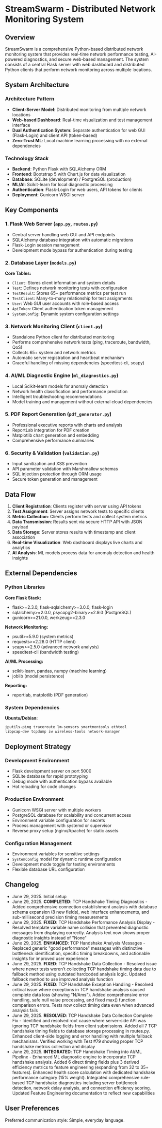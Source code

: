 # StreamSwarm - Distributed Network Monitoring System

## Overview

StreamSwarm is a comprehensive Python-based distributed network monitoring system that provides real-time network performance testing, AI-powered diagnostics, and secure web-based management. The system consists of a central Flask server with web dashboard and distributed Python clients that perform network monitoring across multiple locations.

## System Architecture

### Architecture Pattern
- **Client-Server Model**: Distributed monitoring from multiple network locations
- **Web-based Dashboard**: Real-time visualization and test management interface
- **Dual Authentication System**: Separate authentication for web GUI (Flask-Login) and client API (token-based)
- **Zero-Trust ML**: Local machine learning processing with no external dependencies

### Technology Stack
- **Backend**: Python Flask with SQLAlchemy ORM
- **Frontend**: Bootstrap 5 with Chart.js for data visualization
- **Database**: SQLite (development) / PostgreSQL (production)
- **ML/AI**: Scikit-learn for local diagnostic processing
- **Authentication**: Flask-Login for web users, API tokens for clients
- **Deployment**: Gunicorn WSGI server

## Key Components

### 1. Flask Web Server (`app.py`, `routes.py`)
- Central server handling web GUI and API endpoints
- SQLAlchemy database integration with automatic migrations
- Flask-Login session management
- Development mode bypass for authentication during testing

### 2. Database Layer (`models.py`)
**Core Tables:**
- `Client`: Stores client information and system details
- `Test`: Defines network monitoring tests with configuration
- `TestResult`: Stores 65+ performance metrics per test run
- `TestClient`: Many-to-many relationship for test assignments
- `User`: Web GUI user accounts with role-based access
- `ApiToken`: Client authentication token management
- `SystemConfig`: Dynamic system configuration settings

### 3. Network Monitoring Client (`client.py`)
- Standalone Python client for distributed monitoring
- Performs comprehensive network tests (ping, traceroute, bandwidth, QoS)
- Collects 65+ system and network metrics
- Automatic server registration and heartbeat mechanism
- Graceful handling of missing dependencies (speedtest-cli, scapy)

### 4. AI/ML Diagnostic Engine (`ml_diagnostics.py`)
- Local Scikit-learn models for anomaly detection
- Network health classification and performance prediction
- Intelligent troubleshooting recommendations
- Model training and management without external cloud dependencies

### 5. PDF Report Generation (`pdf_generator.py`)
- Professional executive reports with charts and analysis
- ReportLab integration for PDF creation
- Matplotlib chart generation and embedding
- Comprehensive performance summaries

### 6. Security & Validation (`validation.py`)
- Input sanitization and XSS prevention
- API parameter validation with Marshmallow schemas
- SQL injection protection through ORM usage
- Secure token generation and management

## Data Flow

1. **Client Registration**: Clients register with server using API tokens
2. **Test Assignment**: Server assigns network tests to specific clients
3. **Metric Collection**: Clients perform tests and collect system metrics
4. **Data Transmission**: Results sent via secure HTTP API with JSON payload
5. **Data Storage**: Server stores results with timestamp and client association
6. **Real-time Visualization**: Web dashboard displays live charts and analytics
7. **AI Analysis**: ML models process data for anomaly detection and health insights

## External Dependencies

### Python Libraries
**Core Flask Stack:**
- flask>=2.3.0, flask-sqlalchemy>=3.0.0, flask-login
- sqlalchemy>=2.0.0, psycopg2-binary>=2.9.0 (PostgreSQL)
- gunicorn>=21.0.0, werkzeug>=2.3.0

**Network Monitoring:**
- psutil>=5.9.0 (system metrics)
- requests>=2.28.0 (HTTP client)
- scapy>=2.5.0 (advanced network analysis)
- speedtest-cli (bandwidth testing)

**AI/ML Processing:**
- scikit-learn, pandas, numpy (machine learning)
- joblib (model persistence)

**Reporting:**
- reportlab, matplotlib (PDF generation)

### System Dependencies
**Ubuntu/Debian:**
```bash
iputils-ping traceroute lm-sensors smartmontools ethtool
libpcap-dev tcpdump iw wireless-tools network-manager
```

## Deployment Strategy

### Development Environment
- Flask development server on port 5000
- SQLite database for rapid prototyping
- Debug mode with authentication bypass available
- Hot reloading for code changes

### Production Environment
- Gunicorn WSGI server with multiple workers
- PostgreSQL database for scalability and concurrent access
- Environment variable configuration for secrets
- Process management with systemd or supervisor
- Reverse proxy setup (nginx/Apache) for static assets

### Configuration Management
- Environment variables for sensitive settings
- `SystemConfig` model for dynamic runtime configuration
- Development mode toggle for testing environments
- Flexible database URL configuration

## Changelog

- June 29, 2025. Initial setup
- June 29, 2025. **COMPLETED**: TCP Handshake Timing Diagnostics - Added comprehensive connection establishment analysis with database schema expansion (8 new fields), web interface enhancements, and sub-millisecond precision timing measurements
- June 29, 2025. **FIXED**: TCP Handshake Performance Analysis Display - Resolved template variable name collision that prevented diagnostic messages from displaying correctly. Analysis text now shows proper diagnostic insights instead of "None"
- June 29, 2025. **ENHANCED**: TCP Handshake Analysis Messages - Replaced generic "good performance" messages with distinctive bottleneck identification, specific timing breakdowns, and actionable insights for improved user experience
- June 29, 2025. **FIXED**: TCP Handshake Data Collection - Resolved issue where newer tests weren't collecting TCP handshake timing data due to fallback method using outdated hardcoded analysis logic. Updated fallback method to use improved analysis function
- June 29, 2025. **FIXED**: TCP Handshake Exception Handling - Resolved critical issue where exceptions in TCP handshake analysis caused complete data loss (showing "N/Ams"). Added comprehensive error handling, safe null value processing, and fixed max() function comparison errors. Tests now collect timing data even when advanced analysis fails
- June 29, 2025. **RESOLVED**: TCP Handshake Data Collection Complete Fix - Identified and resolved root cause where server-side API was ignoring TCP handshake fields from client submissions. Added all 7 TCP handshake timing fields to database storage processing in routes.py. Enhanced client-side logging and error handling with multiple fallback mechanisms. Verified working with Test #79 showing proper TCP handshake metrics collection and display
- June 29, 2025. **INTEGRATED**: TCP Handshake Timing into AI/ML Pipeline - Enhanced ML diagnostic engine to incorporate TCP handshake analysis. Added 6 direct timing fields plus 3 derived efficiency metrics to feature engineering (expanding from 32 to 35+ features). Enhanced health score calculation with dedicated handshake performance category (15% weight). Integrated comprehensive rule-based TCP handshake diagnostics including server bottleneck detection, network delay analysis, and connection efficiency scoring. Updated Feature Engineering documentation to reflect new capabilities

## User Preferences

Preferred communication style: Simple, everyday language.